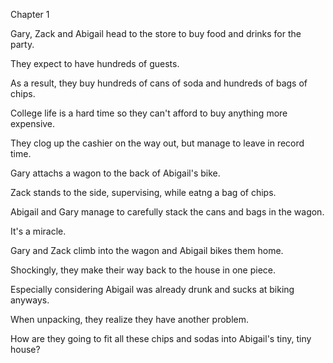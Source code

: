 Chapter 1

Gary, Zack and Abigail head to the store to buy food and drinks for the party.

They expect to have hundreds of guests.

As a result, they buy hundreds of cans of soda and hundreds of bags of chips.

College life is a hard time so they can't afford to buy anything more expensive.

They clog up the cashier on the way out, but manage to leave in record time.

Gary attachs a wagon to the back of Abigail's bike.

Zack stands to the side, supervising, while eatng a bag of chips.

Abigail and Gary manage to carefully stack the cans and bags in the wagon.

It's a miracle.

Gary and Zack climb into the wagon and Abigail bikes them home.

Shockingly, they make their way back to the house in one piece.

Especially considering Abigail was already drunk and sucks at biking anyways.

When unpacking, they realize they have another problem.

How are they going to fit all these chips and sodas into Abigail's tiny, tiny house?
